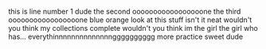 this is line number 1 dude
the second ooooooooooooooooone
the third ooooooooooooooooone
blue
orange
look at this stuff
isn't it neat
wouldn't you think my collections complete
wouldn't you think im the girl
the girl who has... everythinnnnnnnnnnnnnngggggggggg
more practice
sweet dude